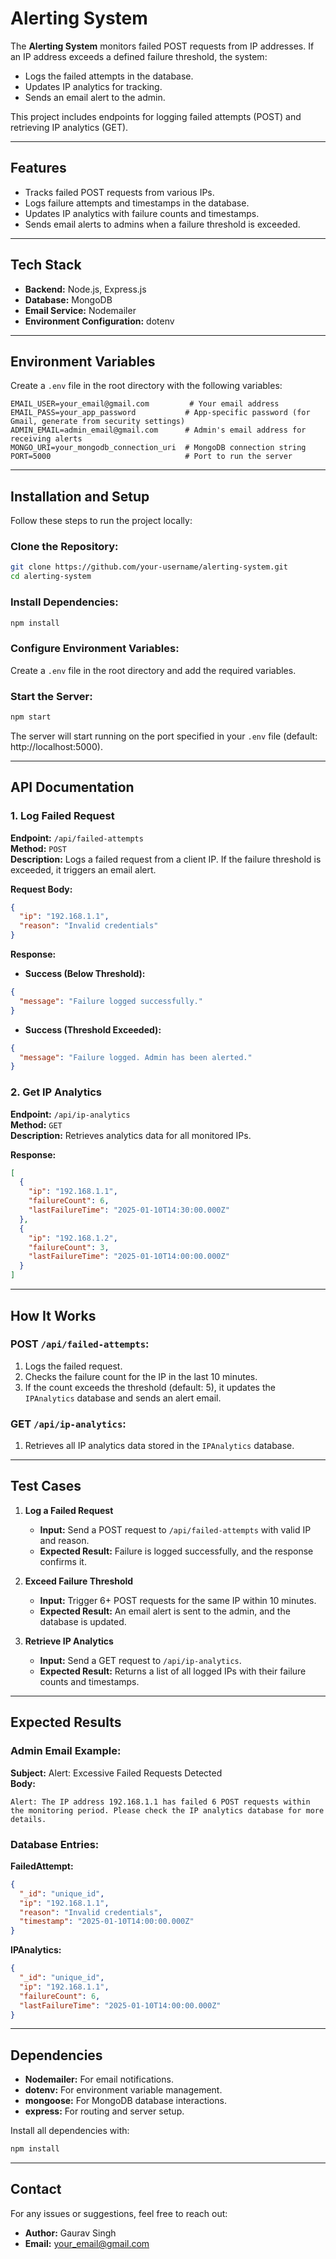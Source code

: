 # Alerting System

The **Alerting System** monitors failed POST requests from IP addresses. If an IP address exceeds a defined failure threshold, the system:

- Logs the failed attempts in the database.
- Updates IP analytics for tracking.
- Sends an email alert to the admin.

This project includes endpoints for logging failed attempts (POST) and retrieving IP analytics (GET).

---

## Features

- Tracks failed POST requests from various IPs.
- Logs failure attempts and timestamps in the database.
- Updates IP analytics with failure counts and timestamps.
- Sends email alerts to admins when a failure threshold is exceeded.

---

## Tech Stack

- **Backend:** Node.js, Express.js
- **Database:** MongoDB
- **Email Service:** Nodemailer
- **Environment Configuration:** dotenv

---

## Environment Variables

Create a `.env` file in the root directory with the following variables:

```env
EMAIL_USER=your_email@gmail.com         # Your email address
EMAIL_PASS=your_app_password           # App-specific password (for Gmail, generate from security settings)
ADMIN_EMAIL=admin_email@gmail.com      # Admin's email address for receiving alerts
MONGO_URI=your_mongodb_connection_uri  # MongoDB connection string
PORT=5000                              # Port to run the server
```

---

## Installation and Setup

Follow these steps to run the project locally:

### Clone the Repository:
```bash
git clone https://github.com/your-username/alerting-system.git
cd alerting-system
```

### Install Dependencies:
```bash
npm install
```

### Configure Environment Variables:
Create a `.env` file in the root directory and add the required variables.

### Start the Server:
```bash
npm start
```
The server will start running on the port specified in your `.env` file (default: http://localhost:5000).

---

## API Documentation

### 1. Log Failed Request

**Endpoint:** `/api/failed-attempts`  
**Method:** `POST`  
**Description:** Logs a failed request from a client IP. If the failure threshold is exceeded, it triggers an email alert.

**Request Body:**
```json
{
  "ip": "192.168.1.1",
  "reason": "Invalid credentials"
}
```

**Response:**
- **Success (Below Threshold):**
```json
{
  "message": "Failure logged successfully."
}
```
- **Success (Threshold Exceeded):**
```json
{
  "message": "Failure logged. Admin has been alerted."
}
```

### 2. Get IP Analytics

**Endpoint:** `/api/ip-analytics`  
**Method:** `GET`  
**Description:** Retrieves analytics data for all monitored IPs.

**Response:**
```json
[
  {
    "ip": "192.168.1.1",
    "failureCount": 6,
    "lastFailureTime": "2025-01-10T14:30:00.000Z"
  },
  {
    "ip": "192.168.1.2",
    "failureCount": 3,
    "lastFailureTime": "2025-01-10T14:00:00.000Z"
  }
]
```

---

## How It Works

### POST `/api/failed-attempts`:
1. Logs the failed request.
2. Checks the failure count for the IP in the last 10 minutes.
3. If the count exceeds the threshold (default: 5), it updates the `IPAnalytics` database and sends an alert email.

### GET `/api/ip-analytics`:
1. Retrieves all IP analytics data stored in the `IPAnalytics` database.

---

## Test Cases

1. **Log a Failed Request**  
   - **Input:** Send a POST request to `/api/failed-attempts` with valid IP and reason.
   - **Expected Result:** Failure is logged successfully, and the response confirms it.

2. **Exceed Failure Threshold**  
   - **Input:** Trigger 6+ POST requests for the same IP within 10 minutes.
   - **Expected Result:** An email alert is sent to the admin, and the database is updated.

3. **Retrieve IP Analytics**  
   - **Input:** Send a GET request to `/api/ip-analytics`.
   - **Expected Result:** Returns a list of all logged IPs with their failure counts and timestamps.

---

## Expected Results

### Admin Email Example:
**Subject:** Alert: Excessive Failed Requests Detected  
**Body:**
```plaintext
Alert: The IP address 192.168.1.1 has failed 6 POST requests within the monitoring period. Please check the IP analytics database for more details.
```

### Database Entries:

**FailedAttempt:**
```json
{
  "_id": "unique_id",
  "ip": "192.168.1.1",
  "reason": "Invalid credentials",
  "timestamp": "2025-01-10T14:00:00.000Z"
}
```

**IPAnalytics:**
```json
{
  "_id": "unique_id",
  "ip": "192.168.1.1",
  "failureCount": 6,
  "lastFailureTime": "2025-01-10T14:00:00.000Z"
}
```

---

## Dependencies

- **Nodemailer:** For email notifications.
- **dotenv:** For environment variable management.
- **mongoose:** For MongoDB database interactions.
- **express:** For routing and server setup.

Install all dependencies with:
```bash
npm install
```

---

## Contact

For any issues or suggestions, feel free to reach out:

- **Author:** Gaurav Singh  
- **Email:** your_email@gmail.com
